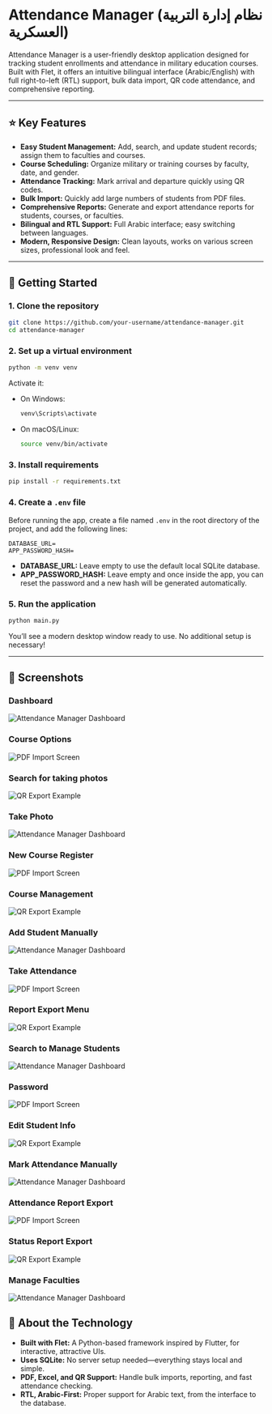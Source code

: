 # Attendance Manager (نظام إدارة التربية العسكرية)

Attendance Manager is a user-friendly desktop application designed for tracking student enrollments and attendance in military education courses. Built with Flet, it offers an intuitive bilingual interface (Arabic/English) with full right-to-left (RTL) support, bulk data import, QR code attendance, and comprehensive reporting.

---

## ⭐️ Key Features

- **Easy Student Management:** Add, search, and update student records; assign them to faculties and courses.
- **Course Scheduling:** Organize military or training courses by faculty, date, and gender.
- **Attendance Tracking:** Mark arrival and departure quickly using QR codes.
- **Bulk Import:** Quickly add large numbers of students from PDF files.
- **Comprehensive Reports:** Generate and export attendance reports for students, courses, or faculties.
- **Bilingual and RTL Support:** Full Arabic interface; easy switching between languages.
- **Modern, Responsive Design:** Clean layouts, works on various screen sizes, professional look and feel.

---

## 🚀 Getting Started

### 1. Clone the repository

```bash
git clone https://github.com/your-username/attendance-manager.git
cd attendance-manager
```

### 2. Set up a virtual environment

```bash
python -m venv venv
```
Activate it:

- On Windows:
  ```bash
  venv\Scripts\activate
  ```
- On macOS/Linux:
  ```bash
  source venv/bin/activate
  ```

### 3. Install requirements

```bash
pip install -r requirements.txt
```

### 4. Create a `.env` file

Before running the app, create a file named `.env` in the root directory of the project, and add the following lines:

```
DATABASE_URL=
APP_PASSWORD_HASH=
```

- **DATABASE_URL:** Leave empty to use the default local SQLite database.
- **APP_PASSWORD_HASH:** Leave empty and once inside the app, you can reset the password and a new hash will be generated automatically.

### 5. Run the application

```bash
python main.py
```

You’ll see a modern desktop window ready to use. No additional setup is necessary!

---

## 📸 Screenshots

### Dashboard
![Attendance Manager Dashboard](ScreenShots/1.png)

### Course Options
![PDF Import Screen](ScreenShots/2.png)

### Search for taking photos
![QR Export Example](ScreenShots/3.png)

### Take Photo
![Attendance Manager Dashboard](ScreenShots/4.png)

### New Course Register
![PDF Import Screen](ScreenShots/6.png)

### Course Management
![QR Export Example](ScreenShots/7.png)

### Add Student Manually
![Attendance Manager Dashboard](ScreenShots/8.png)

### Take Attendance
![PDF Import Screen](ScreenShots/9.png)

### Report Export Menu
![QR Export Example](ScreenShots/10.png)

### Search to Manage Students
![Attendance Manager Dashboard](ScreenShots/11.png)

### Password 
![PDF Import Screen](ScreenShots/12.png)

### Edit Student Info
![QR Export Example](ScreenShots/13.png)

### Mark Attendance Manually 
![Attendance Manager Dashboard](ScreenShots/14.png)

### Attendance Report Export
![PDF Import Screen](ScreenShots/15.png)

### Status Report Export
![QR Export Example](ScreenShots/16.png)

### Manage Faculties
![Attendance Manager Dashboard](ScreenShots/17.png)

## 📁 About the Technology

- **Built with Flet:** A Python-based framework inspired by Flutter, for interactive, attractive UIs.
- **Uses SQLite:** No server setup needed—everything stays local and simple.
- **PDF, Excel, and QR Support:** Handle bulk imports, reporting, and fast attendance checking.
- **RTL, Arabic-First:** Proper support for Arabic text, from the interface to the database.
